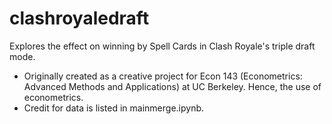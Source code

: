 # clashroyaledraft
Explores the effect on winning by Spell Cards in Clash Royale's triple draft mode. 
* Originally created as a creative project for Econ 143 (Econometrics: Advanced Methods and Applications) at UC Berkeley. Hence, the use of econometrics.
* Credit for data is listed in mainmerge.ipynb. 

